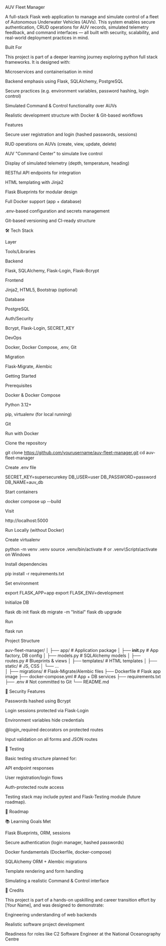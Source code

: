 AUV Fleet Manager

A full-stack Flask web application to manage and simulate control of a fleet of Autonomous Underwater Vehicles (AUVs). This system enables secure authentication, CRUD operations for AUV records, simulated telemetry feedback, and command interfaces — all built with security, scalability, and real-world deployment practices in mind.

Built For

This project is part of a deeper learning journey exploring python full stack frameworks. It is designed with:

Microservices and containerisation in mind

Backend emphasis using Flask, SQLAlchemy, PostgreSQL

Secure practices (e.g. environment variables, password hashing, login control)

Simulated Command & Control functionality over AUVs

Realistic development structure with Docker & Git-based workflows

Features

Secure user registration and login (hashed passwords, sessions)

RUD operations on AUVs (create, view, update, delete)

AUV "Command Center" to simulate live control

Display of simulated telemetry (depth, temperature, heading)

RESTful API endpoints for integration

HTML templating with Jinja2

Flask Blueprints for modular design

Full Docker support (app + database)

.env-based configuration and secrets management

Git-based versioning and CI-ready structure

🛠 Tech Stack

Layer

Tools/Libraries

Backend

Flask, SQLAlchemy, Flask-Login, Flask-Bcrypt

Frontend

Jinja2, HTML5, Bootstrap (optional)

Database

PostgreSQL

Auth/Security

Bcrypt, Flask-Login, SECRET_KEY

DevOps

Docker, Docker Compose, .env, Git

Migration

Flask-Migrate, Alembic

Getting Started

Prerequisites

Docker & Docker Compose

Python 3.12+

pip, virtualenv (for local running)

Git

Run with Docker

Clone the repository

git clone https://github.com/yourusername/auv-fleet-manager.git
cd auv-fleet-manager

Create .env file

SECRET_KEY=supersecurekey
DB_USER=user
DB_PASSWORD=password
DB_NAME=auv_db

Start containers

docker compose up --build

Visit

http://localhost:5000

Run Locally (without Docker)

Create virtualenv

python -m venv .venv
source .venv/bin/activate  # or .venv\Scripts\activate on Windows

Install dependencies

pip install -r requirements.txt

Set environment

export FLASK_APP=app
export FLASK_ENV=development

Initialize DB

flask db init
flask db migrate -m "Initial"
flask db upgrade

Run

flask run

Project Structure

auv-fleet-manager/
│
├── app/                        # Application package
│   ├── __init__.py             # App factory, DB config
│   ├── models.py               # SQLAlchemy models
│   ├── routes.py               # Blueprints & views
│   ├── templates/              # HTML templates
│   ├── static/                 # JS, CSS
│   └── ...                     
│
├── migrations/                 # Flask-Migrate/Alembic files
├── Dockerfile                  # Flask app image
├── docker-compose.yml          # App + DB services
├── requirements.txt
├── .env                        # Not committed to Git
└── README.md

🔐 Security Features

Passwords hashed using Bcrypt

Login sessions protected via Flask-Login

Environment variables hide credentials

@login_required decorators on protected routes

Input validation on all forms and JSON routes

🧪 Testing

Basic testing structure planned for:

API endpoint responses

User registration/login flows

Auth-protected route access

Testing stack may include pytest and Flask-Testing module (future roadmap).

🌟 Roadmap



📚 Learning Goals Met

Flask Blueprints, ORM, sessions

Secure authentication (login manager, hashed passwords)

Docker fundamentals (Dockerfile, docker-compose)

SQLAlchemy ORM + Alembic migrations

Template rendering and form handling

Simulating a realistic Command & Control interface

🏁 Credits

This project is part of a hands-on upskilling and career transition effort by [Your Name], and was designed to demonstrate:

Engineering understanding of web backends

Realistic software project development

Readiness for roles like C2 Software Engineer at the National Oceanography Centre
